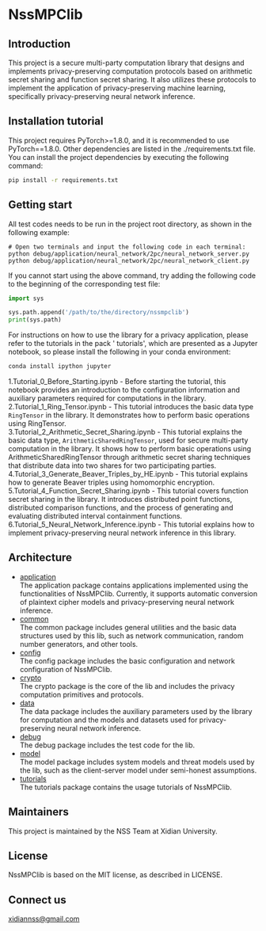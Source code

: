 # NssMPClib

## Introduction

This project is a secure multi-party computation library that designs and implements privacy-preserving computation
protocols based on arithmetic secret sharing and function secret sharing. It also utilizes these protocols to implement
the application of privacy-preserving machine learning, specifically privacy-preserving neural network inference.

## Installation tutorial

This project requires PyTorch>=1.8.0, and it is recommended to use PyTorch==1.8.0. Other dependencies are listed in the
./requirements.txt file. You can install the project dependencies by executing the following command:

```bash
pip install -r requirements.txt
```

## Getting start

All test codes needs to be run in the project root directory, as shown in the following example:

```
# Open two terminals and input the following code in each terminal:
python debug/application/neural_network/2pc/neural_network_server.py
python debug/application/neural_network/2pc/neural_network_client.py
```

If you cannot start using the above command, try adding the following code to the beginning of the corresponding test
file:

```python
import sys

sys.path.append('/path/to/the/directory/nssmpclib')
print(sys.path)
```

For instructions on how to use the library for a privacy application, please refer to the tutorials in the pack '
tutorials', which are presented as a Jupyter notebook, so please install the following in your conda environment:

```bash
conda install ipython jupyter
```

1.Tutorial_0_Before_Starting.ipynb - Before starting the tutorial, this notebook provides an introduction to the
configuration information and auxiliary parameters required for computations in the library.  
2.Tutorial_1_Ring_Tensor.ipynb - This tutorial introduces the basic data type `RingTensor` in the library. It
demonstrates how to perform basic operations using RingTensor.  
3.Tutorial_2_Arithmetic_Secret_Sharing.ipynb - This tutorial explains the basic data type, `ArithmeticSharedRingTensor`,
used for secure multi-party computation in the library. It shows how to perform basic operations using
ArithmeticSharedRingTensor through arithmetic secret sharing techniques that distribute data into two shares for two
participating parties.  
4.Tutorial_3_Generate_Beaver_Triples_by_HE.ipynb - This tutorial explains how to generate Beaver triples using
homomorphic encryption.  
5.Tutorial_4_Function_Secret_Sharing.ipynb - This tutorial covers function secret sharing in the library. It introduces
distributed point functions, distributed comparison functions, and the process of generating and evaluating distributed
interval containment functions.  
6.Tutorial_5_Neural_Network_Inference.ipynb - This tutorial explains how to implement privacy-preserving neural network
inference in this library.

## Architecture

- [application](https://github.com/XidianNSS/NssMPClib/tree/main/application)  
  The application package contains applications implemented using the functionalities of NssMPClib. Currently, it
  supports automatic conversion of plaintext cipher models and privacy-preserving neural network inference.
- [common](https://github.com/XidianNSS/NssMPClib/tree/main/common)   
  The common package includes general utilities and the basic data structures used by this lib, such as network
  communication, random number generators, and other tools.
- [config](https://github.com/XidianNSS/NssMPClib/tree/main/config)   
  The config package includes the basic configuration and network configuration of NssMPClib.
- [crypto](https://github.com/XidianNSS/NssMPClib/tree/main/crypto)   
  The crypto package is the core of the lib and includes the privacy computation primitives and protocols.
- [data](https://github.com/XidianNSS/NssMPClib/tree/main/data)  
  The data package includes the auxiliary parameters used by the library for computation and the models and datasets
  used for privacy-preserving neural network inference.
- [debug](https://github.com/XidianNSS/NssMPClib/tree/main/debug)    
  The debug package includes the test code for the lib.
- [model](https://github.com/XidianNSS/NssMPClib/tree/main/model)  
  The model package includes system models and threat models used by the lib, such as the client-server model under
  semi-honest assumptions.
- [tutorials](https://github.com/XidianNSS/NssMPClib/tree/main/tutorials)  
  The tutorials package contains the usage tutorials of NssMPClib.

## Maintainers

This project is maintained by the NSS Team at Xidian University.

## License

NssMPClib is based on the MIT license, as described in LICENSE.

## Connect us
xidiannss@gmail.com
